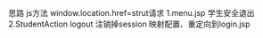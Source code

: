 思路
    js方法 window.location.href=strut请求
1.menu.jsp
   学生安全退出
2.StudentAction
    logout
       注销掉session
       映射配置、重定向到login.jsp
    



    
    